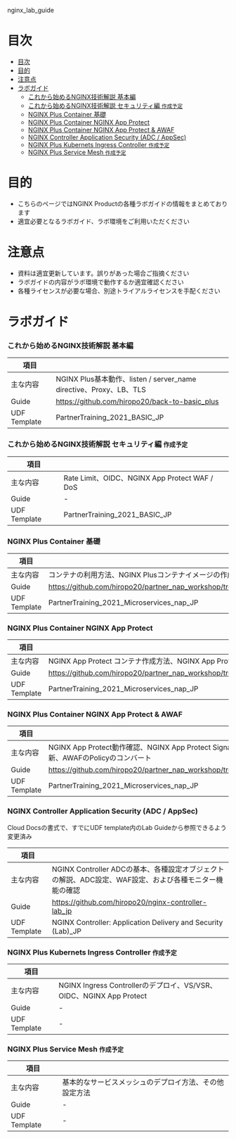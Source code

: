 nginx_lab_guide
# 目次
- [目次](#目次)
- [目的](#目的)
- [注意点](#注意点)
- [ラボガイド](#ラボガイド)
    - [これから始めるNGINX技術解説 基本編](#これから始めるnginx技術解説-基本編)
    - [これから始めるNGINX技術解説 セキュリティ編 `作成予定`](#これから始めるnginx技術解説-セキュリティ編-作成予定)
    - [NGINX Plus Container 基礎](#nginx-plus-container-基礎)
    - [NGINX Plus Container NGINX App Protect](#nginx-plus-container-nginx-app-protect)
    - [NGINX Plus Container NGINX App Protect & AWAF](#nginx-plus-container-nginx-app-protect--awaf)
    - [NGINX Controller Application Security (ADC / AppSec)](#nginx-controller-application-security-adc--appsec)
    - [NGINX Plus Kubernets Ingress Controller `作成予定`](#nginx-plus-kubernets-ingress-controller-作成予定)
    - [NGINX Plus Service Mesh `作成予定`](#nginx-plus-service-mesh-作成予定)

# 目的
- こちらのページではNGINX Productの各種ラボガイドの情報をまとめております
- 適宜必要となるラボガイド、ラボ環境をご利用いただください

# 注意点
- 資料は適宜更新しています。誤りがあった場合ご指摘ください
- ラボガイドの内容がラボ環境で動作するか適宜確認ください
- 各種ライセンスが必要な場合、別途トライアルライセンスを手配ください

# ラボガイド

### これから始めるNGINX技術解説 基本編

|項目||
| - | - | 
|主な内容|NGINX Plus基本動作、listen / server_name directive、Proxy、LB、TLS|
|Guide| https://github.com/hiropo20/back-to-basic_plus |
|UDF Template| PartnerTraining_2021_BASIC_JP  |

### これから始めるNGINX技術解説 セキュリティ編 `作成予定`

|項目||
| - | - | 
|主な内容|Rate Limit、OIDC、NGINX App Protect WAF / DoS|
|Guide| - |
|UDF Template| PartnerTraining_2021_BASIC_JP  |

### NGINX Plus Container 基礎
 
|項目||
| - | - | 
|主な内容|コンテナの利用方法、NGINX Plusコンテナイメージの作成方法|
|Guide| https://github.com/hiropo20/partner_nap_workshop/tree/main/no2 |
|UDF Template| PartnerTraining_2021_Microservices_nap_JP  |

### NGINX Plus Container NGINX App Protect
 
|項目||
| - | - | 
|主な内容|NGINX App Protect コンテナ作成方法、NGINX App Protect動作確認|
|Guide| https://github.com/hiropo20/partner_nap_workshop/tree/main/no3 |
|UDF Template| PartnerTraining_2021_Microservices_nap_JP  |

### NGINX Plus Container NGINX App Protect & AWAF
 
|項目||
| - | - | 
|主な内容|NGINX App Protect動作確認、NGINX App Protect Signatureの更新、AWAFのPolicyのコンバート|
|Guide| https://github.com/hiropo20/partner_nap_workshop/tree/main/no4 |
|UDF Template| PartnerTraining_2021_Microservices_nap_JP  |

### NGINX Controller Application Security (ADC / AppSec)

Cloud Docsの書式で、すでにUDF template内のLab Guideから参照できるよう変更済み

|項目||
| - | - | 
|主な内容|NGINX Controller ADCの基本、各種設定オブジェクトの解説、ADC設定、WAF設定、および各種モニター機能の確認|
|Guide| https://github.com/hiropo20/nginx-controller-lab_jp |
|UDF Template| NGINX Controller: Application Delivery and Security (Lab)_JP  |


### NGINX Plus Kubernets Ingress Controller `作成予定`

|項目||
| - | - | 
|主な内容|NGINX Ingress Controllerのデプロイ、VS/VSR、OIDC、NGINX App Protect|
|Guide| - |
|UDF Template| - |

### NGINX Plus Service Mesh `作成予定`

|項目||
| - | - | 
|主な内容|基本的なサービスメッシュのデプロイ方法、その他設定方法|
|Guide| - |
|UDF Template| - |
